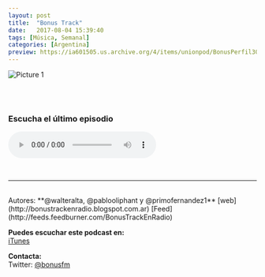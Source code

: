 ```yaml
---
layout: post
title:  "Bonus Track"
date:   2017-08-04 15:39:40
tags: [Música, Semanal]
categories: [Argentina]
preview: https://ia601505.us.archive.org/4/items/unionpod/BonusPerfil300.jpg
---
```


![Picture 1](https://archive.org/download/unionpod/bonus%20perfil500.jpg)  

<br/>  
<br/>  


### Escucha el último episodio  

<!--reproductor-feed=http://feeds.feedburner.com/BonusTrackEnRadio-->
<!--reproductor-start-->
<audio id="audio" preload="auto" controls="" src="http://ar.ivoox.com/es/153-el-antiguo-taro-sousa_mf_20259616_feed_1.mp3"></audio>
<!--reproductor-end-->

<br>

_ _ _
<br>
Autores: **@walteralta, @pablooliphant y @primofernandez1**  
[web](http://bonustrackenradio.blogspot.com.ar)  
[Feed](http://feeds.feedburner.com/BonusTrackEnRadio)   


**Puedes escuchar este podcast en:**  
[iTunes](https://itunes.apple.com/ar/podcast/podcast-bonus-track-en-radio/id1199280628?mt=2)  

**Contacta:**  
Twitter: [@bonusfm](https://twitter.com/bonusfm)  







